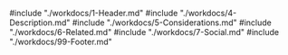 #include "./workdocs/1-Header.md"
#include "./workdocs/4-Description.md"
#include "./workdocs/5-Considerations.md"
#include "./workdocs/6-Related.md"
#include "./workdocs/7-Social.md"
#include "./workdocs/99-Footer.md"
